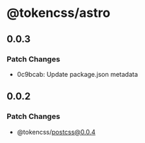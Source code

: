 # @tokencss/astro

## 0.0.3

### Patch Changes

- 0c9bcab: Update package.json metadata

## 0.0.2

### Patch Changes

- @tokencss/postcss@0.0.4
